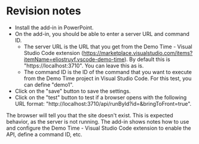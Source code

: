 # Revision notes

- Install the add-in in PowerPoint.
- On the add-in, you should be able to enter a server URL and command ID.
  - The server URL is the URL that you get from the Demo Time - Visual Studio Code extension
    (https://marketplace.visualstudio.com/items?itemName=eliostruyf.vscode-demo-time). By default
    this is "https://localhost:3710". You can leave this as is.
  - The command ID is the ID of the command that you want to execute from the Demo Time project in
    Visual Studio Code. For this test, you can define "demo1".
- Click on the "save" button to save the settings.
- Click on the "test" button to test if a browser opens with the following URL format:
  "http://localhost:3710/api/runById?id=&bringToFront=true".

The browser will tell you that the site doesn't exist. This is expected behavior, as the server is
not running. The add-in shows notes how to use and configure the Demo Time - Visual Studio Code
extension to enable the API, define a command ID, etc.
